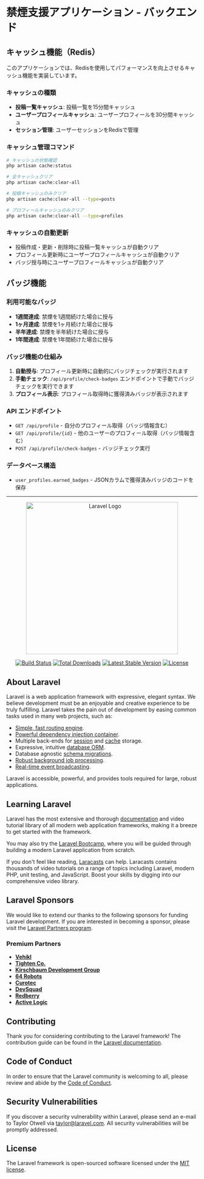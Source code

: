 # 禁煙支援アプリケーション - バックエンド

## キャッシュ機能（Redis）

このアプリケーションでは、Redisを使用してパフォーマンスを向上させるキャッシュ機能を実装しています。

### キャッシュの種類

- **投稿一覧キャッシュ**: 投稿一覧を15分間キャッシュ
- **ユーザープロフィールキャッシュ**: ユーザープロフィールを30分間キャッシュ
- **セッション管理**: ユーザーセッションをRedisで管理

### キャッシュ管理コマンド

```bash
# キャッシュの状態確認
php artisan cache:status

# 全キャッシュクリア
php artisan cache:clear-all

# 投稿キャッシュのみクリア
php artisan cache:clear-all --type=posts

# プロフィールキャッシュのみクリア
php artisan cache:clear-all --type=profiles
```

### キャッシュの自動更新

- 投稿作成・更新・削除時に投稿一覧キャッシュが自動クリア
- プロフィール更新時にユーザープロフィールキャッシュが自動クリア
- バッジ授与時にユーザープロフィールキャッシュが自動クリア

## バッジ機能

### 利用可能なバッジ

- **1週間達成**: 禁煙を1週間続けた場合に授与
- **1ヶ月達成**: 禁煙を1ヶ月続けた場合に授与  
- **半年達成**: 禁煙を半年続けた場合に授与
- **1年間達成**: 禁煙を1年間続けた場合に授与

### バッジ機能の仕組み

1. **自動授与**: プロフィール更新時に自動的にバッジチェックが実行されます
2. **手動チェック**: `/api/profile/check-badges` エンドポイントで手動でバッジチェックを実行できます
3. **プロフィール表示**: プロフィール取得時に獲得済みバッジが表示されます

### API エンドポイント

- `GET /api/profile` - 自分のプロフィール取得（バッジ情報含む）
- `GET /api/profile/{id}` - 他のユーザーのプロフィール取得（バッジ情報含む）
- `POST /api/profile/check-badges` - バッジチェック実行

### データベース構造

- `user_profiles.earned_badges` - JSONカラムで獲得済みバッジのコードを保存

---

<p align="center"><a href="https://laravel.com" target="_blank"><img src="https://raw.githubusercontent.com/laravel/art/master/logo-lockup/5%20SVG/2%20CMYK/1%20Full%20Color/laravel-logolockup-cmyk-red.svg" width="400" alt="Laravel Logo"></a></p>

<p align="center">
<a href="https://github.com/laravel/framework/actions"><img src="https://github.com/laravel/framework/workflows/tests/badge.svg" alt="Build Status"></a>
<a href="https://packagist.org/packages/laravel/framework"><img src="https://img.shields.io/packagist/dt/laravel/framework" alt="Total Downloads"></a>
<a href="https://packagist.org/packages/laravel/framework"><img src="https://img.shields.io/packagist/v/laravel/framework" alt="Latest Stable Version"></a>
<a href="https://packagist.org/packages/laravel/framework"><img src="https://img.shields.io/packagist/l/laravel/framework" alt="License"></a>
</p>

## About Laravel

Laravel is a web application framework with expressive, elegant syntax. We believe development must be an enjoyable and creative experience to be truly fulfilling. Laravel takes the pain out of development by easing common tasks used in many web projects, such as:

- [Simple, fast routing engine](https://laravel.com/docs/routing).
- [Powerful dependency injection container](https://laravel.com/docs/container).
- Multiple back-ends for [session](https://laravel.com/docs/session) and [cache](https://laravel.com/docs/cache) storage.
- Expressive, intuitive [database ORM](https://laravel.com/docs/eloquent).
- Database agnostic [schema migrations](https://laravel.com/docs/migrations).
- [Robust background job processing](https://laravel.com/docs/queues).
- [Real-time event broadcasting](https://laravel.com/docs/broadcasting).

Laravel is accessible, powerful, and provides tools required for large, robust applications.

## Learning Laravel

Laravel has the most extensive and thorough [documentation](https://laravel.com/docs) and video tutorial library of all modern web application frameworks, making it a breeze to get started with the framework.

You may also try the [Laravel Bootcamp](https://bootcamp.laravel.com), where you will be guided through building a modern Laravel application from scratch.

If you don't feel like reading, [Laracasts](https://laracasts.com) can help. Laracasts contains thousands of video tutorials on a range of topics including Laravel, modern PHP, unit testing, and JavaScript. Boost your skills by digging into our comprehensive video library.

## Laravel Sponsors

We would like to extend our thanks to the following sponsors for funding Laravel development. If you are interested in becoming a sponsor, please visit the [Laravel Partners program](https://partners.laravel.com).

### Premium Partners

- **[Vehikl](https://vehikl.com)**
- **[Tighten Co.](https://tighten.co)**
- **[Kirschbaum Development Group](https://kirschbaumdevelopment.com)**
- **[64 Robots](https://64robots.com)**
- **[Curotec](https://www.curotec.com/services/technologies/laravel)**
- **[DevSquad](https://devsquad.com/hire-laravel-developers)**
- **[Redberry](https://redberry.international/laravel-development)**
- **[Active Logic](https://activelogic.com)**

## Contributing

Thank you for considering contributing to the Laravel framework! The contribution guide can be found in the [Laravel documentation](https://laravel.com/docs/contributions).

## Code of Conduct

In order to ensure that the Laravel community is welcoming to all, please review and abide by the [Code of Conduct](https://laravel.com/docs/contributions#code-of-conduct).

## Security Vulnerabilities

If you discover a security vulnerability within Laravel, please send an e-mail to Taylor Otwell via [taylor@laravel.com](mailto:taylor@laravel.com). All security vulnerabilities will be promptly addressed.

## License

The Laravel framework is open-sourced software licensed under the [MIT license](https://opensource.org/licenses/MIT).

